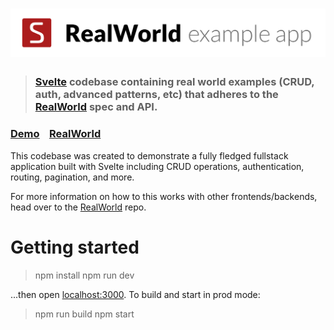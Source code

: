 # ![RealWorld Example App](logo.png)

> ### [Svelte](https://github.com/sveltejs/svelte) codebase containing real world examples (CRUD, auth, advanced patterns, etc) that adheres to the [RealWorld](https://github.com/gothinkster/realworld) spec and API.


### [Demo](svelte-realworld.now.sh)&nbsp;&nbsp;&nbsp;&nbsp;[RealWorld](https://github.com/gothinkster/realworld)


This codebase was created to demonstrate a fully fledged fullstack application built with Svelte including CRUD operations, authentication, routing, pagination, and more.

For more information on how to this works with other frontends/backends, head over to the [RealWorld](https://github.com/gothinkster/realworld) repo.


# Getting started

> npm install
> npm run dev

...then open [localhost:3000](http://localhost:3000). To build and start in prod mode:

> npm run build
> npm start

